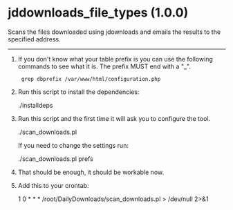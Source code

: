 # jddownloads_file_types (1.0.0)
Scans the files downloaded using jdownloads and emails the results to the specified address.

***

1. If you don't know what your table prefix is you can use the following commands to see what it is. The prefix MUST end with a "_".

        grep dbprefix /var/www/html/configuration.php

2. Run this script to install the dependencies:

	./installdeps

3. Run this script and the first time it will ask you to configure the tool.

	./scan_downloads.pl

	If you need to change the settings run:

	./scan_downloads.pl prefs

4. That should be enough, it should be workable now.

5. Add this to your crontab:

	1 0 * * * /root/DailyDownloads/scan_downloads.pl > /dev/null 2>&1


